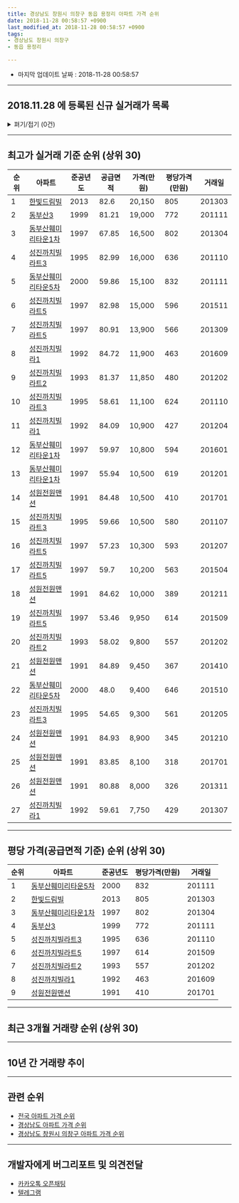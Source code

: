 ```yaml
---
title: 경상남도 창원시 의창구 동읍 용정리 아파트 가격 순위
date: 2018-11-28 00:58:57 +0900
last_modified_at: 2018-11-28 00:58:57 +0900
tags:
- 경상남도 창원시 의창구
- 동읍 용정리

---
```


* 마지막 업데이트 날짜 : 2018-11-28 00:58:57

---

## 2018.11.28 에 등록된 신규 실거래가 목록

<details>
<summary>펴기/접기 (0건)</summary>
<div markdown="1">

|아파트|준공년도|공급면적|가격(만원)|평당가격(만원)|거래일|
|---|---|---|---|---|---|
|없음||||||


</div>
</details>

---

## 최고가 실거래 기준 순위 (상위 30)


|순위|아파트|준공년도|공급면적|가격(만원)|평당가격(만원)|거래일|
|---|---|---|---|---|---|---|
|1|[한빛드림빌](https://search.naver.com/search.naver?query=%EA%B2%BD%EC%83%81%EB%82%A8%EB%8F%84+%EC%B0%BD%EC%9B%90%EC%8B%9C+%EC%9D%98%EC%B0%BD%EA%B5%AC+%EB%8F%99%EC%9D%8D+%EC%9A%A9%EC%A0%95%EB%A6%AC+%ED%95%9C%EB%B9%9B%EB%93%9C%EB%A6%BC%EB%B9%8C)|2013|82.6|20,150|805|201303|
|2|[동부산3](https://search.naver.com/search.naver?query=%EA%B2%BD%EC%83%81%EB%82%A8%EB%8F%84+%EC%B0%BD%EC%9B%90%EC%8B%9C+%EC%9D%98%EC%B0%BD%EA%B5%AC+%EB%8F%99%EC%9D%8D+%EC%9A%A9%EC%A0%95%EB%A6%AC+%EB%8F%99%EB%B6%80%EC%82%B03)|1999|81.21|19,000|772|201111|
|3|[동부산훼미리타운1차](https://search.naver.com/search.naver?query=%EA%B2%BD%EC%83%81%EB%82%A8%EB%8F%84+%EC%B0%BD%EC%9B%90%EC%8B%9C+%EC%9D%98%EC%B0%BD%EA%B5%AC+%EB%8F%99%EC%9D%8D+%EC%9A%A9%EC%A0%95%EB%A6%AC+%EB%8F%99%EB%B6%80%EC%82%B0%ED%9B%BC%EB%AF%B8%EB%A6%AC%ED%83%80%EC%9A%B41%EC%B0%A8)|1997|67.85|16,500|802|201304|
|4|[성진까치빌라트3](https://search.naver.com/search.naver?query=%EA%B2%BD%EC%83%81%EB%82%A8%EB%8F%84+%EC%B0%BD%EC%9B%90%EC%8B%9C+%EC%9D%98%EC%B0%BD%EA%B5%AC+%EB%8F%99%EC%9D%8D+%EC%9A%A9%EC%A0%95%EB%A6%AC+%EC%84%B1%EC%A7%84%EA%B9%8C%EC%B9%98%EB%B9%8C%EB%9D%BC%ED%8A%B83)|1995|82.99|16,000|636|201110|
|5|[동부산훼미리타운5차](https://search.naver.com/search.naver?query=%EA%B2%BD%EC%83%81%EB%82%A8%EB%8F%84+%EC%B0%BD%EC%9B%90%EC%8B%9C+%EC%9D%98%EC%B0%BD%EA%B5%AC+%EB%8F%99%EC%9D%8D+%EC%9A%A9%EC%A0%95%EB%A6%AC+%EB%8F%99%EB%B6%80%EC%82%B0%ED%9B%BC%EB%AF%B8%EB%A6%AC%ED%83%80%EC%9A%B45%EC%B0%A8)|2000|59.86|15,100|832|201111|
|6|[성진까치빌라트5](https://search.naver.com/search.naver?query=%EA%B2%BD%EC%83%81%EB%82%A8%EB%8F%84+%EC%B0%BD%EC%9B%90%EC%8B%9C+%EC%9D%98%EC%B0%BD%EA%B5%AC+%EB%8F%99%EC%9D%8D+%EC%9A%A9%EC%A0%95%EB%A6%AC+%EC%84%B1%EC%A7%84%EA%B9%8C%EC%B9%98%EB%B9%8C%EB%9D%BC%ED%8A%B85)|1997|82.98|15,000|596|201511|
|7|[성진까치빌라트5](https://search.naver.com/search.naver?query=%EA%B2%BD%EC%83%81%EB%82%A8%EB%8F%84+%EC%B0%BD%EC%9B%90%EC%8B%9C+%EC%9D%98%EC%B0%BD%EA%B5%AC+%EB%8F%99%EC%9D%8D+%EC%9A%A9%EC%A0%95%EB%A6%AC+%EC%84%B1%EC%A7%84%EA%B9%8C%EC%B9%98%EB%B9%8C%EB%9D%BC%ED%8A%B85)|1997|80.91|13,900|566|201309|
|8|[성진까치빌라1](https://search.naver.com/search.naver?query=%EA%B2%BD%EC%83%81%EB%82%A8%EB%8F%84+%EC%B0%BD%EC%9B%90%EC%8B%9C+%EC%9D%98%EC%B0%BD%EA%B5%AC+%EB%8F%99%EC%9D%8D+%EC%9A%A9%EC%A0%95%EB%A6%AC+%EC%84%B1%EC%A7%84%EA%B9%8C%EC%B9%98%EB%B9%8C%EB%9D%BC1)|1992|84.72|11,900|463|201609|
|9|[성진까치빌라트2](https://search.naver.com/search.naver?query=%EA%B2%BD%EC%83%81%EB%82%A8%EB%8F%84+%EC%B0%BD%EC%9B%90%EC%8B%9C+%EC%9D%98%EC%B0%BD%EA%B5%AC+%EB%8F%99%EC%9D%8D+%EC%9A%A9%EC%A0%95%EB%A6%AC+%EC%84%B1%EC%A7%84%EA%B9%8C%EC%B9%98%EB%B9%8C%EB%9D%BC%ED%8A%B82)|1993|81.37|11,850|480|201202|
|10|[성진까치빌라트3](https://search.naver.com/search.naver?query=%EA%B2%BD%EC%83%81%EB%82%A8%EB%8F%84+%EC%B0%BD%EC%9B%90%EC%8B%9C+%EC%9D%98%EC%B0%BD%EA%B5%AC+%EB%8F%99%EC%9D%8D+%EC%9A%A9%EC%A0%95%EB%A6%AC+%EC%84%B1%EC%A7%84%EA%B9%8C%EC%B9%98%EB%B9%8C%EB%9D%BC%ED%8A%B83)|1995|58.61|11,100|624|201110|
|11|[성진까치빌라1](https://search.naver.com/search.naver?query=%EA%B2%BD%EC%83%81%EB%82%A8%EB%8F%84+%EC%B0%BD%EC%9B%90%EC%8B%9C+%EC%9D%98%EC%B0%BD%EA%B5%AC+%EB%8F%99%EC%9D%8D+%EC%9A%A9%EC%A0%95%EB%A6%AC+%EC%84%B1%EC%A7%84%EA%B9%8C%EC%B9%98%EB%B9%8C%EB%9D%BC1)|1992|84.09|10,900|427|201204|
|12|[동부산훼미리타운1차](https://search.naver.com/search.naver?query=%EA%B2%BD%EC%83%81%EB%82%A8%EB%8F%84+%EC%B0%BD%EC%9B%90%EC%8B%9C+%EC%9D%98%EC%B0%BD%EA%B5%AC+%EB%8F%99%EC%9D%8D+%EC%9A%A9%EC%A0%95%EB%A6%AC+%EB%8F%99%EB%B6%80%EC%82%B0%ED%9B%BC%EB%AF%B8%EB%A6%AC%ED%83%80%EC%9A%B41%EC%B0%A8)|1997|59.97|10,800|594|201601|
|13|[동부산훼미리타운1차](https://search.naver.com/search.naver?query=%EA%B2%BD%EC%83%81%EB%82%A8%EB%8F%84+%EC%B0%BD%EC%9B%90%EC%8B%9C+%EC%9D%98%EC%B0%BD%EA%B5%AC+%EB%8F%99%EC%9D%8D+%EC%9A%A9%EC%A0%95%EB%A6%AC+%EB%8F%99%EB%B6%80%EC%82%B0%ED%9B%BC%EB%AF%B8%EB%A6%AC%ED%83%80%EC%9A%B41%EC%B0%A8)|1997|55.94|10,500|619|201201|
|14|[성원전원맨션](https://search.naver.com/search.naver?query=%EA%B2%BD%EC%83%81%EB%82%A8%EB%8F%84+%EC%B0%BD%EC%9B%90%EC%8B%9C+%EC%9D%98%EC%B0%BD%EA%B5%AC+%EB%8F%99%EC%9D%8D+%EC%9A%A9%EC%A0%95%EB%A6%AC+%EC%84%B1%EC%9B%90%EC%A0%84%EC%9B%90%EB%A7%A8%EC%85%98)|1991|84.48|10,500|410|201701|
|15|[성진까치빌라트3](https://search.naver.com/search.naver?query=%EA%B2%BD%EC%83%81%EB%82%A8%EB%8F%84+%EC%B0%BD%EC%9B%90%EC%8B%9C+%EC%9D%98%EC%B0%BD%EA%B5%AC+%EB%8F%99%EC%9D%8D+%EC%9A%A9%EC%A0%95%EB%A6%AC+%EC%84%B1%EC%A7%84%EA%B9%8C%EC%B9%98%EB%B9%8C%EB%9D%BC%ED%8A%B83)|1995|59.66|10,500|580|201107|
|16|[성진까치빌라트5](https://search.naver.com/search.naver?query=%EA%B2%BD%EC%83%81%EB%82%A8%EB%8F%84+%EC%B0%BD%EC%9B%90%EC%8B%9C+%EC%9D%98%EC%B0%BD%EA%B5%AC+%EB%8F%99%EC%9D%8D+%EC%9A%A9%EC%A0%95%EB%A6%AC+%EC%84%B1%EC%A7%84%EA%B9%8C%EC%B9%98%EB%B9%8C%EB%9D%BC%ED%8A%B85)|1997|57.23|10,300|593|201207|
|17|[성진까치빌라트5](https://search.naver.com/search.naver?query=%EA%B2%BD%EC%83%81%EB%82%A8%EB%8F%84+%EC%B0%BD%EC%9B%90%EC%8B%9C+%EC%9D%98%EC%B0%BD%EA%B5%AC+%EB%8F%99%EC%9D%8D+%EC%9A%A9%EC%A0%95%EB%A6%AC+%EC%84%B1%EC%A7%84%EA%B9%8C%EC%B9%98%EB%B9%8C%EB%9D%BC%ED%8A%B85)|1997|59.7|10,200|563|201504|
|18|[성원전원맨션](https://search.naver.com/search.naver?query=%EA%B2%BD%EC%83%81%EB%82%A8%EB%8F%84+%EC%B0%BD%EC%9B%90%EC%8B%9C+%EC%9D%98%EC%B0%BD%EA%B5%AC+%EB%8F%99%EC%9D%8D+%EC%9A%A9%EC%A0%95%EB%A6%AC+%EC%84%B1%EC%9B%90%EC%A0%84%EC%9B%90%EB%A7%A8%EC%85%98)|1991|84.62|10,000|389|201211|
|19|[성진까치빌라트5](https://search.naver.com/search.naver?query=%EA%B2%BD%EC%83%81%EB%82%A8%EB%8F%84+%EC%B0%BD%EC%9B%90%EC%8B%9C+%EC%9D%98%EC%B0%BD%EA%B5%AC+%EB%8F%99%EC%9D%8D+%EC%9A%A9%EC%A0%95%EB%A6%AC+%EC%84%B1%EC%A7%84%EA%B9%8C%EC%B9%98%EB%B9%8C%EB%9D%BC%ED%8A%B85)|1997|53.46|9,950|614|201509|
|20|[성진까치빌라트2](https://search.naver.com/search.naver?query=%EA%B2%BD%EC%83%81%EB%82%A8%EB%8F%84+%EC%B0%BD%EC%9B%90%EC%8B%9C+%EC%9D%98%EC%B0%BD%EA%B5%AC+%EB%8F%99%EC%9D%8D+%EC%9A%A9%EC%A0%95%EB%A6%AC+%EC%84%B1%EC%A7%84%EA%B9%8C%EC%B9%98%EB%B9%8C%EB%9D%BC%ED%8A%B82)|1993|58.02|9,800|557|201202|
|21|[성원전원맨션](https://search.naver.com/search.naver?query=%EA%B2%BD%EC%83%81%EB%82%A8%EB%8F%84+%EC%B0%BD%EC%9B%90%EC%8B%9C+%EC%9D%98%EC%B0%BD%EA%B5%AC+%EB%8F%99%EC%9D%8D+%EC%9A%A9%EC%A0%95%EB%A6%AC+%EC%84%B1%EC%9B%90%EC%A0%84%EC%9B%90%EB%A7%A8%EC%85%98)|1991|84.89|9,450|367|201410|
|22|[동부산훼미리타운5차](https://search.naver.com/search.naver?query=%EA%B2%BD%EC%83%81%EB%82%A8%EB%8F%84+%EC%B0%BD%EC%9B%90%EC%8B%9C+%EC%9D%98%EC%B0%BD%EA%B5%AC+%EB%8F%99%EC%9D%8D+%EC%9A%A9%EC%A0%95%EB%A6%AC+%EB%8F%99%EB%B6%80%EC%82%B0%ED%9B%BC%EB%AF%B8%EB%A6%AC%ED%83%80%EC%9A%B45%EC%B0%A8)|2000|48.0|9,400|646|201510|
|23|[성진까치빌라트3](https://search.naver.com/search.naver?query=%EA%B2%BD%EC%83%81%EB%82%A8%EB%8F%84+%EC%B0%BD%EC%9B%90%EC%8B%9C+%EC%9D%98%EC%B0%BD%EA%B5%AC+%EB%8F%99%EC%9D%8D+%EC%9A%A9%EC%A0%95%EB%A6%AC+%EC%84%B1%EC%A7%84%EA%B9%8C%EC%B9%98%EB%B9%8C%EB%9D%BC%ED%8A%B83)|1995|54.65|9,300|561|201205|
|24|[성원전원맨션](https://search.naver.com/search.naver?query=%EA%B2%BD%EC%83%81%EB%82%A8%EB%8F%84+%EC%B0%BD%EC%9B%90%EC%8B%9C+%EC%9D%98%EC%B0%BD%EA%B5%AC+%EB%8F%99%EC%9D%8D+%EC%9A%A9%EC%A0%95%EB%A6%AC+%EC%84%B1%EC%9B%90%EC%A0%84%EC%9B%90%EB%A7%A8%EC%85%98)|1991|84.93|8,900|345|201210|
|25|[성원전원맨션](https://search.naver.com/search.naver?query=%EA%B2%BD%EC%83%81%EB%82%A8%EB%8F%84+%EC%B0%BD%EC%9B%90%EC%8B%9C+%EC%9D%98%EC%B0%BD%EA%B5%AC+%EB%8F%99%EC%9D%8D+%EC%9A%A9%EC%A0%95%EB%A6%AC+%EC%84%B1%EC%9B%90%EC%A0%84%EC%9B%90%EB%A7%A8%EC%85%98)|1991|83.85|8,100|318|201701|
|26|[성원전원맨션](https://search.naver.com/search.naver?query=%EA%B2%BD%EC%83%81%EB%82%A8%EB%8F%84+%EC%B0%BD%EC%9B%90%EC%8B%9C+%EC%9D%98%EC%B0%BD%EA%B5%AC+%EB%8F%99%EC%9D%8D+%EC%9A%A9%EC%A0%95%EB%A6%AC+%EC%84%B1%EC%9B%90%EC%A0%84%EC%9B%90%EB%A7%A8%EC%85%98)|1991|80.88|8,000|326|201311|
|27|[성진까치빌라1](https://search.naver.com/search.naver?query=%EA%B2%BD%EC%83%81%EB%82%A8%EB%8F%84+%EC%B0%BD%EC%9B%90%EC%8B%9C+%EC%9D%98%EC%B0%BD%EA%B5%AC+%EB%8F%99%EC%9D%8D+%EC%9A%A9%EC%A0%95%EB%A6%AC+%EC%84%B1%EC%A7%84%EA%B9%8C%EC%B9%98%EB%B9%8C%EB%9D%BC1)|1992|59.61|7,750|429|201307|


---

## 평당 가격(공급면적 기준) 순위 (상위 30)


|순위|아파트|준공년도|평당가격(만원)|거래일|
|---|---|---|---|---|
|1|[동부산훼미리타운5차](https://search.naver.com/search.naver?query=%EA%B2%BD%EC%83%81%EB%82%A8%EB%8F%84+%EC%B0%BD%EC%9B%90%EC%8B%9C+%EC%9D%98%EC%B0%BD%EA%B5%AC+%EB%8F%99%EC%9D%8D+%EC%9A%A9%EC%A0%95%EB%A6%AC+%EB%8F%99%EB%B6%80%EC%82%B0%ED%9B%BC%EB%AF%B8%EB%A6%AC%ED%83%80%EC%9A%B45%EC%B0%A8)|2000|832|201111|
|2|[한빛드림빌](https://search.naver.com/search.naver?query=%EA%B2%BD%EC%83%81%EB%82%A8%EB%8F%84+%EC%B0%BD%EC%9B%90%EC%8B%9C+%EC%9D%98%EC%B0%BD%EA%B5%AC+%EB%8F%99%EC%9D%8D+%EC%9A%A9%EC%A0%95%EB%A6%AC+%ED%95%9C%EB%B9%9B%EB%93%9C%EB%A6%BC%EB%B9%8C)|2013|805|201303|
|3|[동부산훼미리타운1차](https://search.naver.com/search.naver?query=%EA%B2%BD%EC%83%81%EB%82%A8%EB%8F%84+%EC%B0%BD%EC%9B%90%EC%8B%9C+%EC%9D%98%EC%B0%BD%EA%B5%AC+%EB%8F%99%EC%9D%8D+%EC%9A%A9%EC%A0%95%EB%A6%AC+%EB%8F%99%EB%B6%80%EC%82%B0%ED%9B%BC%EB%AF%B8%EB%A6%AC%ED%83%80%EC%9A%B41%EC%B0%A8)|1997|802|201304|
|4|[동부산3](https://search.naver.com/search.naver?query=%EA%B2%BD%EC%83%81%EB%82%A8%EB%8F%84+%EC%B0%BD%EC%9B%90%EC%8B%9C+%EC%9D%98%EC%B0%BD%EA%B5%AC+%EB%8F%99%EC%9D%8D+%EC%9A%A9%EC%A0%95%EB%A6%AC+%EB%8F%99%EB%B6%80%EC%82%B03)|1999|772|201111|
|5|[성진까치빌라트3](https://search.naver.com/search.naver?query=%EA%B2%BD%EC%83%81%EB%82%A8%EB%8F%84+%EC%B0%BD%EC%9B%90%EC%8B%9C+%EC%9D%98%EC%B0%BD%EA%B5%AC+%EB%8F%99%EC%9D%8D+%EC%9A%A9%EC%A0%95%EB%A6%AC+%EC%84%B1%EC%A7%84%EA%B9%8C%EC%B9%98%EB%B9%8C%EB%9D%BC%ED%8A%B83)|1995|636|201110|
|6|[성진까치빌라트5](https://search.naver.com/search.naver?query=%EA%B2%BD%EC%83%81%EB%82%A8%EB%8F%84+%EC%B0%BD%EC%9B%90%EC%8B%9C+%EC%9D%98%EC%B0%BD%EA%B5%AC+%EB%8F%99%EC%9D%8D+%EC%9A%A9%EC%A0%95%EB%A6%AC+%EC%84%B1%EC%A7%84%EA%B9%8C%EC%B9%98%EB%B9%8C%EB%9D%BC%ED%8A%B85)|1997|614|201509|
|7|[성진까치빌라트2](https://search.naver.com/search.naver?query=%EA%B2%BD%EC%83%81%EB%82%A8%EB%8F%84+%EC%B0%BD%EC%9B%90%EC%8B%9C+%EC%9D%98%EC%B0%BD%EA%B5%AC+%EB%8F%99%EC%9D%8D+%EC%9A%A9%EC%A0%95%EB%A6%AC+%EC%84%B1%EC%A7%84%EA%B9%8C%EC%B9%98%EB%B9%8C%EB%9D%BC%ED%8A%B82)|1993|557|201202|
|8|[성진까치빌라1](https://search.naver.com/search.naver?query=%EA%B2%BD%EC%83%81%EB%82%A8%EB%8F%84+%EC%B0%BD%EC%9B%90%EC%8B%9C+%EC%9D%98%EC%B0%BD%EA%B5%AC+%EB%8F%99%EC%9D%8D+%EC%9A%A9%EC%A0%95%EB%A6%AC+%EC%84%B1%EC%A7%84%EA%B9%8C%EC%B9%98%EB%B9%8C%EB%9D%BC1)|1992|463|201609|
|9|[성원전원맨션](https://search.naver.com/search.naver?query=%EA%B2%BD%EC%83%81%EB%82%A8%EB%8F%84+%EC%B0%BD%EC%9B%90%EC%8B%9C+%EC%9D%98%EC%B0%BD%EA%B5%AC+%EB%8F%99%EC%9D%8D+%EC%9A%A9%EC%A0%95%EB%A6%AC+%EC%84%B1%EC%9B%90%EC%A0%84%EC%9B%90%EB%A7%A8%EC%85%98)|1991|410|201701|


---

## 최근 3개월 거래량 순위 (상위 30)


<div style="width:100%;">
    <canvas id="deal_count_ranking" height="250"></canvas>
</div>


<script>
new Chart(document.getElementById("deal_count_ranking"), {
    type: 'horizontalBar',
    data: {
        labels: ['동부산훼미리타운5차', '동부산훼미리타운1차', '성진까치빌라1', '성원전원맨션'],
        datasets: [{
            label: '실거래 수',
            data: [2, 1, 1, 1],
            borderColor: "rgba(255, 0, 128, 1)",
            backgroundColor: "rgba(255, 0, 128, 0.5)",
            fill: false,
        }]
    },
    options: {
        responsive: true,
        title: {
            display: true,
            text: '최근 3개월 거래량 순위'
        },
        tooltips: {
            mode: 'index',
            intersect: false,
            callbacks: {
                title: function(tooltipItems, data) {
                    return "실거래 수:";
                },
                label: function(tooltipItem, data) {
                    return data.labels[tooltipItem.index] + ": " + tooltipItem.xLabel;
                }
            }
        },
        hover: {
            mode: 'nearest',
            intersect: true
        },
        scales: {
            xAxes: [{
                display: true,
                scaleLabel: {
                    display: true,
                    labelString: '실거래 수'
                },
                ticks: {
                    suggestedMin: 0,
                }
            }],
            yAxes: [{
                display: true,
                ticks: {
                    autoSkip: false,
                    callback: function(value, index, values) {
                        if (value.length > 15)
                            return value.substr(0, 13) + "...";
                        else
                            return value;
                    }
                },
                scaleLabel: {
                    display: false,
                }
            }]
        }
    }
});

</script>


---

## 10년 간 거래량 추이


<div style="width:100%;">
    <canvas id="deal_progress" height="250"></canvas>
</div>

<script>
new Chart(document.getElementById("deal_progress"), {
    type: 'line',
    data: {
        labels: ['200811','200812','200901','200902','200903','200904','200905','200906','200907','200908','200909','200910','200911','200912','201001','201002','201003','201004','201005','201006','201007','201008','201009','201010','201011','201012','201101','201102','201103','201104','201105','201106','201107','201108','201109','201110','201111','201112','201201','201202','201203','201204','201205','201206','201207','201208','201209','201210','201211','201212','201301','201302','201303','201304','201305','201306','201307','201308','201309','201310','201311','201312','201401','201402','201403','201404','201405','201406','201407','201408','201409','201410','201411','201412','201501','201502','201503','201504','201505','201506','201507','201508','201509','201510','201511','201512','201601','201602','201603','201604','201605','201606','201607','201608','201609','201610','201611','201612','201701','201702','201703','201704','201705','201706','201707','201708','201709','201710','201711','201712','201801','201802','201803','201804','201805','201806','201807','201808','201809','201810','201811'],
        datasets: [{
            label: '실거래 수',
            pointRadius: 1,
            data: [4, 7, 4, 7, 6, 11, 9, 12, 9, 8, 12, 13, 7, 10, 7, 13, 21, 11, 11, 11, 9, 13, 5, 8, 9, 12, 10, 3, 2, 6, 5, 2, 4, 4, 5, 9, 11, 6, 3, 11, 6, 4, 8, 1, 3, 3, 1, 6, 8, 4, 1, 6, 8, 5, 5, 7, 7, 7, 7, 8, 3, 1, 3, 9, 8, 5, 5, 5, 6, 8, 4, 10, 10, 10, 8, 7, 7, 10, 11, 8, 7, 7, 3, 11, 7, 4, 8, 7, 8, 5, 5, 8, 5, 5, 8, 8, 7, 4, 6, 2, 3, 6, 3, 3, 3, 4, 1, 3, 1, 8, 4, 1, 3, 0, 2, 4, 1, 2, 3, 1, 1],
            borderColor: "rgba(255, 201, 14, 1)",
            backgroundColor: "rgba(255, 201, 14, 0.5)",
            fill: true,
        }]
    },
    options: {
        responsive: true,
        title: {
            display: true,
            text: '10년간 거래량 추이'
        },
        tooltips: {
            mode: 'index',
            intersect: false,
        },
        hover: {
            mode: 'nearest',
            intersect: true
        },
        scales: {
            xAxes: [{
                display: true,
                scaleLabel: {
                    display: true,
                    labelString: '년/월'
                }
            }],
            yAxes: [{
                display: true,
                ticks: {
                    suggestedMin: 0,
                },
                scaleLabel: {
                    display: true,
                    labelString: '실거래 수'
                }
            }]
        }
    }
});

</script>


---

## 관련 순위

- [전국 아파트 가격 순위](https://inasie.github.io/apt-ranking/전국)
- [경상남도 아파트 가격 순위](https://inasie.github.io/apt-ranking/경상남도)
- [경상남도 창원시 의창구 아파트 가격 순위](https://inasie.github.io/apt-ranking/경상남도-창원시-의창구)


---

## 개발자에게 버그리포트 및 의견전달

- [카카오톡 오픈채팅](https://open.kakao.com/o/gLJUAP4)
- [텔레그램](https://t.me/inasie)

